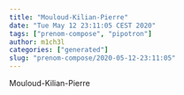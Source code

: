 ```yaml
---
title: "Mouloud-Kilian-Pierre"
date: "Tue May 12 23:11:05 CEST 2020"
tags: ["prenom-compose", "pipotron"]
author: m1ch3l
categories: ["generated"]
slug: "prenom-compose/2020-05-12-23:11:05"
---
```


Mouloud-Kilian-Pierre
